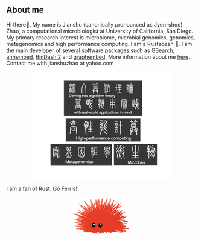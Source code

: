 ## About me 
Hi there👋. My name is Jianshu (canonically pronounced as Jyen-shoo) Zhao, a computational microbiologist at University of California, San Diego. My primary research interest is microbiome, microbial genomics, genomics, metagenomics and high performance computing. I am a Rustacean :crab:. I am the main developer of several software packages such as [GSearch](https://academic.oup.com/nar/article/52/16/e74/7714450), [annembed](https://academic.oup.com/nargab/article/6/4/lqae172/7928174), [BinDash 2](https://www.biorxiv.org/content/10.1101/2024.03.13.584875v1.abstract) and [graphembed](https://www.biorxiv.org/content/10.1101/2025.06.18.660497v1.abstract). More information about me [here](https://jianshu93.github.io/blog/about/). Contact me with jianshuzhao at yahoo.com

<div align="center">
  <img width="75%" src ="lab_website.png">
</div>


I am a fan of Rust. Go Ferris!

<div align="center">
  <img width="30%" src ="Ferris_panicked.PNG">
</div>

<!--
**jianshu93/jianshu93** is a ✨ _special_ ✨ repository because its `README.md` (this file) appears on your GitHub profile.

Here are some ideas to get you started:

- 🔭 I’m currently working on ...
- 🌱 I’m currently learning ...
- 👯 I’m looking to collaborate on ...
- 🤔 I’m looking for help with ...
- 💬 Ask me about ...
- 📫 How to reach me: ...
- 😄 Pronouns: ...
- ⚡ Fun fact: ...
-->
